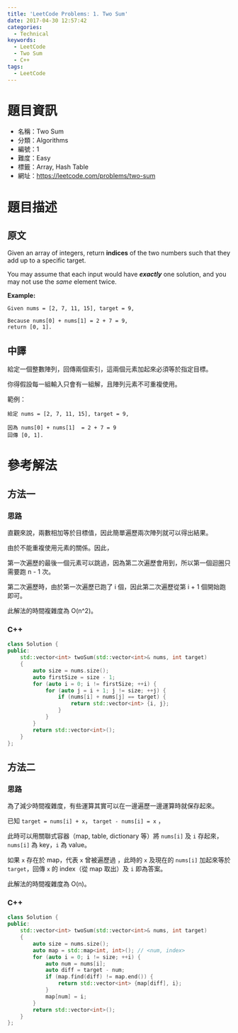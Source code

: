 ```yaml
---
title: 'LeetCode Problems: 1. Two Sum'
date: 2017-04-30 12:57:42
categories:
  - Technical
keywords:
  - LeetCode
  - Two Sum
  - C++
tags:
  - LeetCode
---
```


# 題目資訊

- 名稱：Two Sum
- 分類：Algorithms
- 編號：1
- 難度：Easy
- 標籤：Array, Hash Table
- 網址：https://leetcode.com/problems/two-sum

<!--more-->
# 題目描述

## 原文

Given an array of integers, return **indices** of the two numbers such that they add up to a specific target.

You may assume that each input would have **_exactly_** one solution, and you may not use the *same* element twice.

**Example:**

```
Given nums = [2, 7, 11, 15], target = 9,

Because nums[0] + nums[1] = 2 + 7 = 9,
return [0, 1].
```

## 中譯

給定一個整數陣列，回傳兩個索引，這兩個元素加起來必須等於指定目標。

你得假設每一組輸入只會有一組解，且陣列元素不可重複使用。

範例：

```
給定 nums = [2, 7, 11, 15], target = 9,

因為 nums[0] + nums[1]  = 2 + 7 = 9
回傳 [0, 1].
```

# 參考解法

## 方法一

### 思路

直觀來說，兩數相加等於目標值，因此簡單遍歷兩次陣列就可以得出結果。

由於不能重複使用元素的關係。因此，

第一次遍歷的最後一個元素可以跳過，因為第二次遍歷會用到，所以第一個迴圈只需要跑 n - 1 次。

第二次遍歷時，由於第一次遍歷已跑了 i 個，因此第二次遍歷從第 i + 1 個開始跑即可。

此解法的時間複雜度為 O(n^2)。

### C++

```cpp
class Solution {
public:
    std::vector<int> twoSum(std::vector<int>& nums, int target)
    {
        auto size = nums.size();
        auto firstSize = size - 1;
        for (auto i = 0; i != firstSize; ++i) {
            for (auto j = i + 1; j != size; ++j) {
                if (nums[i] + nums[j] == target) {
                    return std::vector<int> {i, j};
                }
            }
        }
        return std::vector<int>();
    }
};
```

## 方法二

### 思路

為了減少時間複雜度，有些運算其實可以在一邊遍歷一邊運算時就保存起來。

已知 `target = nums[i] + x`， `target - nums[i] = x` ，

此時可以用關聯式容器（map, table, dictionary 等）將 `nums[i]` 及 `i` 存起來，`nums[i]` 為 key，`i` 為 value。

如果 `x` 存在於 map，代表 `x` 曾被遍歷過 ，此時的 `x` 及現在的 `nums[i]` 加起來等於 `target`，回傳 `x` 的 index（從 map 取出）及 `i` 即為答案。

此解法的時間複雜度為 O(n)。

### C++

```cpp
class Solution {
public:
    std::vector<int> twoSum(std::vector<int>& nums, int target)
    {
        auto size = nums.size();
        auto map = std::map<int, int>(); // <num, index>
        for (auto i = 0; i != size; ++i) {
            auto num = nums[i];
            auto diff = target - num;
            if (map.find(diff) != map.end()) {
                return std::vector<int> {map[diff], i};
            }
            map[num] = i;
        }
        return std::vector<int>();
    }
};
```


